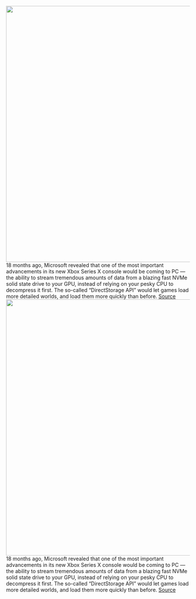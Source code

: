 <img src='https://cdn.vox-cdn.com/thumbor/c8qLbA-dEJQ-fRU1dchEAs23iJ0=/0x0:2040x1360/1200x800/filters:focal(857x517:1183x843)/cdn.vox-cdn.com/uploads/chorus_image/image/70623039/980pro.0.jpg' width='700px' /><br/>
18 months ago, Microsoft revealed that one of the most important advancements in its new Xbox Series X console would be coming to PC — the ability to stream tremendous amounts of data from a blazing fast NVMe solid state drive to your GPU, instead of relying on your pesky CPU to decompress it first. The so-called “DirectStorage API” would let games load more detailed worlds, and load them more quickly than before.
<a href='https://www.theverge.com/2022/3/14/22978223/microsoft-directstorage-api-xbox-velocity-windows-pc-nvme-load-times'> Source <a/><img src='https://cdn.vox-cdn.com/thumbor/c8qLbA-dEJQ-fRU1dchEAs23iJ0=/0x0:2040x1360/1200x800/filters:focal(857x517:1183x843)/cdn.vox-cdn.com/uploads/chorus_image/image/70623039/980pro.0.jpg' width='700px' /><br/>
18 months ago, Microsoft revealed that one of the most important advancements in its new Xbox Series X console would be coming to PC — the ability to stream tremendous amounts of data from a blazing fast NVMe solid state drive to your GPU, instead of relying on your pesky CPU to decompress it first. The so-called “DirectStorage API” would let games load more detailed worlds, and load them more quickly than before.
<a href='https://www.theverge.com/2022/3/14/22978223/microsoft-directstorage-api-xbox-velocity-windows-pc-nvme-load-times'> Source <a/>
